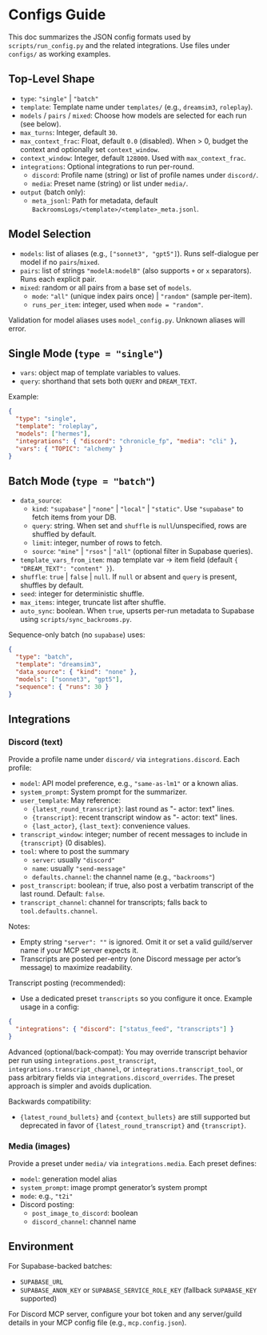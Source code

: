 # Configs Guide

This doc summarizes the JSON config formats used by `scripts/run_config.py` and the related integrations. Use files under `configs/` as working examples.

## Top-Level Shape

- `type`: `"single"` | `"batch"`
- `template`: Template name under `templates/` (e.g., `dreamsim3`, `roleplay`).
- `models` / `pairs` / `mixed`: Choose how models are selected for each run (see below).
- `max_turns`: Integer, default `30`.
- `max_context_frac`: Float, default `0.0` (disabled). When > 0, budget the context and optionally set `context_window`.
- `context_window`: Integer, default `128000`. Used with `max_context_frac`.
- `integrations`: Optional integrations to run per-round.
  - `discord`: Profile name (string) or list of profile names under `discord/`.
  - `media`: Preset name (string) or list under `media/`.
- `output` (batch only):
  - `meta_jsonl`: Path for metadata, default `BackroomsLogs/<template>/<template>_meta.jsonl`.

## Model Selection

- `models`: list of aliases (e.g., `["sonnet3", "gpt5"]`). Runs self-dialogue per model if no `pairs`/`mixed`.
- `pairs`: list of strings `"modelA:modelB"` (also supports `+` or `x` separators). Runs each explicit pair.
- `mixed`: random or all pairs from a base set of `models`.
  - `mode`: `"all"` (unique index pairs once) | `"random"` (sample per-item).
  - `runs_per_item`: integer, used when `mode = "random"`.

Validation for model aliases uses `model_config.py`. Unknown aliases will error.

## Single Mode (`type = "single"`)

- `vars`: object map of template variables to values.
- `query`: shorthand that sets both `QUERY` and `DREAM_TEXT`.

Example:

```json
{
  "type": "single",
  "template": "roleplay",
  "models": ["hermes"],
  "integrations": { "discord": "chronicle_fp", "media": "cli" },
  "vars": { "TOPIC": "alchemy" }
}
```

## Batch Mode (`type = "batch"`)

- `data_source`:
  - `kind`: `"supabase"` | `"none"` | `"local"` | `"static"`. Use `"supabase"` to fetch items from your DB.
  - `query`: string. When set and `shuffle` is `null`/unspecified, rows are shuffled by default.
  - `limit`: integer, number of rows to fetch.
  - `source`: `"mine"` | `"rsos"` | `"all"` (optional filter in Supabase queries).
- `template_vars_from_item`: map template var -> item field (default `{ "DREAM_TEXT": "content" }`).
- `shuffle`: `true` | `false` | `null`. If `null` or absent and `query` is present, shuffles by default.
- `seed`: integer for deterministic shuffle.
- `max_items`: integer, truncate list after shuffle.
- `auto_sync`: boolean. When `true`, upserts per-run metadata to Supabase using `scripts/sync_backrooms.py`.

Sequence-only batch (no `supabase`) uses:

```json
{
  "type": "batch",
  "template": "dreamsim3",
  "data_source": { "kind": "none" },
  "models": ["sonnet3", "gpt5"],
  "sequence": { "runs": 30 }
}
```

## Integrations

### Discord (text)

Provide a profile name under `discord/` via `integrations.discord`. Each profile:

- `model`: API model preference, e.g., `"same-as-lm1"` or a known alias.
- `system_prompt`: System prompt for the summarizer.
- `user_template`: May reference:
  - `{latest_round_transcript}`: last round as "- actor: text" lines.
  - `{transcript}`: recent transcript window as "- actor: text" lines.
  - `{last_actor}`, `{last_text}`: convenience values.
- `transcript_window`: integer; number of recent messages to include in `{transcript}` (0 disables).
- `tool`: where to post the summary
  - `server`: usually `"discord"`
  - `name`: usually `"send-message"`
  - `defaults.channel`: the channel name (e.g., `"backrooms"`)
- `post_transcript`: boolean; if true, also post a verbatim transcript of the last round. Default: `false`.
- `transcript_channel`: channel for transcripts; falls back to `tool.defaults.channel`.

Notes:
- Empty string `"server": ""` is ignored. Omit it or set a valid guild/server name if your MCP server expects it.
- Transcripts are posted per-entry (one Discord message per actor’s message) to maximize readability.

Transcript posting (recommended):
- Use a dedicated preset `transcripts` so you configure it once. Example usage in a config:

```json
{
  "integrations": { "discord": ["status_feed", "transcripts"] }
}
```

Advanced (optional/back‑compat): You may override transcript behavior per run using `integrations.post_transcript`, `integrations.transcript_channel`, or `integrations.transcript_tool`, or pass arbitrary fields via `integrations.discord_overrides`. The preset approach is simpler and avoids duplication.

Backwards compatibility:
- `{latest_round_bullets}` and `{context_bullets}` are still supported but deprecated in favor of `{latest_round_transcript}` and `{transcript}`.

### Media (images)

Provide a preset under `media/` via `integrations.media`. Each preset defines:

- `model`: generation model alias
- `system_prompt`: image prompt generator’s system prompt
- `mode`: e.g., `"t2i"`
- Discord posting:
  - `post_image_to_discord`: boolean
  - `discord_channel`: channel name

## Environment

For Supabase-backed batches:
- `SUPABASE_URL`
- `SUPABASE_ANON_KEY` or `SUPABASE_SERVICE_ROLE_KEY` (fallback `SUPABASE_KEY` supported)

For Discord MCP server, configure your bot token and any server/guild details in your MCP config file (e.g., `mcp.config.json`).
